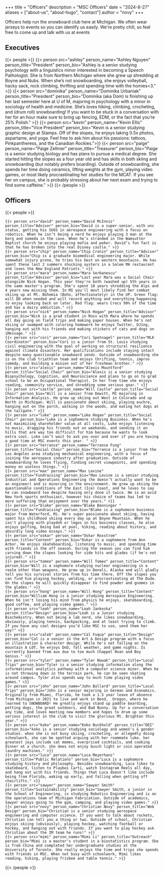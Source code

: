 +++
title = "Officers"
description = "MSC Officers"
date = "2024-8-27"
aliases = ["about-us", "about-hugo", "contact"]
author = "novy"
+++

Officers help run the snowboard club here at Michigan. We often wear jerseys to events so you can identify us easily. We're pretty chill, so feel free to come up and talk with us at events

## Executives
{{< people >}}
    {{< person src="ashley" person_name="Ashley Nguyen" person_title="President" person_bio="Ashley is a senior studying psychology with a linguistics minor interested in becoming a Speech Pathologist. She is from Northern Michigan where she grew up shredding at Boyne and Nubs. When she’s not snowboarding, she enjoys volleyball, hacky sack, rock climbing, thrifting and spending time with the homies<3." >}}
    {{< person src="dominika" person_name="Dominika Urbaniak" person_title="President" person_bio="Dominika (aka Dom) is finishing up her last semester here at U of M, majoring in psychology with a minor in sociology of health and medicine. She’s loves hiking, climbing, crocheting, and (drum roll) snowboarding! If you want to be stuck in a conversation with her for an hour make sure to bring up fencing, EDM, or the fact that you’re 25% Polish." >}}
    {{< person src="kevin" person_name="Kevin Ellis" person_title="Vice President" person_bio="Kevin is a senior studying graphic design at Stamps. Off of the slopes, he enjoys taking 0.5x photos, aspartame, and yoga. Feel free to ask him about his passions: tattoos, Pinkpantheress, and the Canadian Rockies.">}}
    {{< person src="paige" person_name="Paige Zellmer" person_title="Treasurer" person_bio="Paige is a senior studying biology and has plans to pursue a medical degree. She started hitting the slopes as a four year old and has skills in both skiing and snowboarding (but notably prefers boarding). Outside of snowboarding, she spends her time doing ceramics, lifting weights at the gym, playing video games, or most likely procrastinating her studies for the MCAT.  If you see her on campus, she is probably stressing about her next exam and trying to find some caffeine." >}}
{{< /people >}}

## Officers
{{< people >}}

    {{< person src="david" person_name="David McInnis" person_title="Advisor" person_bio="David is a super-senior, with unc status, getting his SUGS in aerospace engineering with a focus on robotics. When he isn’t being a nerd he enjoys playing 3 man at the berg and someda in the cave. When he’s stranded in the Wamsutter Baptist church he enjoys playing mafia and poker. David’s fun fact is that he has broken into the real Disney castle." >}}
    {{< person src="chip" person_name="Chip Cronin" person_title="Advisor" person_bio="Chip is a graduate biomedical engineering major. While somewhat injury prone, he tries his best on western mountains. He has spent these last 2 summers shucking oysters in a Salem MA restaurant and loves the New England Patriots." >}}
    {{< person src="mara" person_name="Mara Serbanescu" person_title="Advisor" person_bio="Last year Mara was a Social Chair alongside Nick Hogan. This year they're both (washed up) 5th years in the same master's program. She's spent 10 years shredding the Alps and 4 years now missing them. In MI you'll most likely find her combat skiing up at Mt. Bohemia (Boho, affectionately) in the UP. Green flag: will DD when needed and will record anything and everything happening to enjoy looking back on later. Red flag: wears Crocs 99% of the time and has a dairy addiction." >}}
    {{< person src="nick" person_name="Nick Hogan" person_title="Advisor" person_bio="Nick is a grad student in Ross with Mara where he spends all day going on field trips and making paper houses. When he's not skiing or swamped with coloring homework he enjoys Twitter, DJing, hanging out with his friends and making stickers of cats and dogs on iMessage." >}}
    {{< person src="cori" person_name="Cori Spetnagel" person_title="MLK Coordinator" person_bio="Cori is a junior from St. Louis studying civil engineering with the goal of working on structural resilience against climate disasters. Her qualifications include staying intact despite many questionable snowboard sends. Outside of snowboarding she is on the club triathlon team and enjoys thrifting, tennis, improv comedy, and building a minion out of her freshman brother." >}}
    {{< person src="alexis" person_name="Alexis Mountford" person_title="Social Chair" person_bio="Alexis is a senior studying Biopsychology, Cognition, and Neuroscience and plans to go on to grad school to be an Occupational Therapist. In her free time she enjoys reading, community service, and shredding some serious gnar." >}}
    {{< person src="castle" person_name="Will Castle" person_title="Social Chair" person_bio="Will is a senior from Dewitt, MI majoring in Information Analysis. He grew up skiing out West in Colorado and up North in Michigan. Will is passionate about skiing, playing euchre, hanging out on the porch, walking in the woods, and eating hot dogs at the tailgate." >}}
    {{< person src="luke" person_name="Luke Hogan" person_title="Social Chair" person_bio="Luke is a sophomore studying Business. When he’s not maximizing shareholder value at all costs, Luke enjoys listening to music, dragging his friends out on weekends, and sending it on hills that are way too difficult for him because he wants to look extra cool. Luke can’t wait to ask you over and over if you are having a good time at MSC events this year. " >}}
    {{< person src="terrance" person_name="Terrance Fung" person_title="Social Chair" person_bio="Terrance is a junior from the Los Angeles area studying mechanical engineering, with a focus of joining the aerospace industry after graduation. Outside of snowboarding he loves flying, finding secret viewpoints, and spending money on useless things." >}}
    {{< person src="max" person_name="Max Levine" person_title="Fundraising" person_bio="Max Levine is a senior studying Industrial and Operations Engineering (he doesn’t actually want to be an engineer) and is minoring in the environment. He grew up skiing the questionable conditions of the East (Ice) Coast, and he loves to say he can snowboard too despite having only done it twice. He is an avid New York sports enthusiast, however his choice of teams has led to more suffering than enjoyment over the years." >}}
    {{< person src="blake" person_name="Blake Banninger " person_title="Fundraising" person_bio="Blake is a sophomore business major from Waterford, Mi. He's super passionate about skiing, having spent his childhood skiing every day up at Boyne Mountain. When he isn't playing with playdoh or legos in his business classes, he also enjoys golfing, being bad at pool, hiking, reading about history, and absurdly long video essays." >}}
    {{< person src="oskar" person_name="Oskar Roxstrom" person_title="Content" person_bio="Oskar is a sophomore from Ann Arbor. He enjoys skateboarding, listening to music, and spending time with friends in the off season. During the season you can find him carving down the slopes looking for side hits and glades (if he's not injured)." >}}
    {{< person src="tomeo" person_name="Will Tomeo" person_title="Content" person_bio="Will is a sophomore studying nuclear engineering in a realm other than weapons. He grew up in Denali, Alaska and will gladly tell you his survival stories from his time there. Off the slopes you can find him playing hockey, welding, or procrastinating at The Dude. On the slopes he will quickly disappear to find powder and gnomes in the glades." >}}
    {{< person src="hong" person_name="Will Hong" person_title="Content" person_bio="William Hong is a junior studying Aerospace Engineering. When he isn't losing his mind from physics he enjoys, skateboarding, good coffee, and playing video games." >}}
    {{< person src="leah" person_name="Leah Jankoska" person_title="Design" person_bio="Leah is a Junior studying Biochemistry. When not being a lab nerd, she likes snowboarding, obviously, playing tennis, backpacking, and at least trying to climb. If you have any cool designs you’d like MSC to use, send them her way!" >}}
    {{< person src="caleb" person_name="Cal Fuqua" person_title="Design" person_bio="Cal is a senior in the Art & Design program with a focus on illustration & character design. While he's not falling on the mountain A LOT, he enjoys DnD, fall weather, and game nights. Is currently banned from aux due to too much Chappel Roan and Boy Genius." >}}
    {{< person src="tyler" person_name="Tyler Nowak" person_title="Local Trips" person_bio="Tyler is a senior studying information along the informational analytics pathway with a computer science minor. When he is not throwing down in the terrain park, he can be seen skating around campus. Tyler also spends way to much time playing video games." >}}
    {{< person src="john" person_name="John Ballard" person_title="Local Trips" person_bio="John is a senior majoring in German and Economics. Originally from Miami, Florida, he took a 1.5 year leave of absence from Michigan in 2021 to live and work in Bend,  Oregon, where he learned to SNOWBOARD! He greatly enjoys stand up paddle boarding, petting dogs, the great outdoors, and Bad Bunny. Up for a conversation any time, and loves meeting new members and hopes to drum up some serious interest in the club to visit the glorious Mt. Brighton this year." >}}
    {{< person src="koko" person_name="Koko Buckhold" person_title="DEI" person_bio="koko is a senior studying sociology and women's & gender studies. when she is not busy skiing, crocheting, or allegedly doing schoolwork, she can be spotted arguing with her roommate luke. her greatest joys include cat memes, overpriced cocktails, and cooking dinner at a church. she does not enjoy busch light or coin operated laundry machines." >}}
    {{< person src="luca" person_name="Luca Meyerhans" person_title="Public Relations" person_bio="Luca is a sophomore studying history and philosophy. Besides snowboarding, Luca likes to skateboard, listen to Playboi Carti, watch Instagram Reels all day, and hang out with his friends. Things that Luca doesn't like include being from Florida, waking up early, and falling when getting off chairlifts." >}}
    {{< person src="sawyer" person_name="Sawyer Smith" person_title="Sustainability" person_bio="Sawyer Smith, a junior in the School of Engineering, is studying Robotics Engineering and is on the operations team of Michigan Fabrication. Outside of academics, Sawyer enjoys going to the gym, camping, and playing video games." >}}
    {{< person src="novy" person_name="Christian Novy" person_title="Web Design" person_bio="Christian is a senior studying aerospace engineering and computer science. If you want to talk about rockets, Christian can tell you a thing or two. Outside of school, Christian enjoys skiing (obviously), playing hockey, watching football or hockey, and hanging out with friends. If you want to play hockey ask Christian about the IM team he runs!" >}}
    {{< person src="mimi" person_name="Mimi Li" person_title="Outreach" person_bio="Mimi is a master's student in a biostatistics program. She is from China and completed her undergraduate studies at the University of Toronto. She really enjoys the time and trips she spends with friends in MSC. When not busy with schoolwork, Mimi likes reading, hiking, playing frisbee and table tennis." >}}

{{< /people >}}
